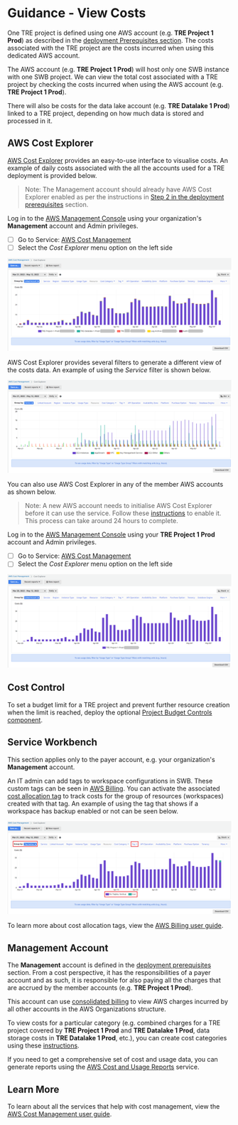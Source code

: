 # Guidance - View Costs

One TRE project is defined using one AWS account (e.g. **TRE Project 1 Prod**) as described in the
 [deployment Prerequisites section](../deployment/Prerequisites.md). The costs associated with
 the TRE project are the costs incurred when using this dedicated AWS account.

The AWS account (e.g. **TRE Project 1 Prod**) will host only one SWB instance with one SWB project.
 We can view the total cost associated with a TRE project by checking the costs incurred when using
 the AWS account (e.g. **TRE Project 1 Prod**).

There will also be costs for the data lake account (e.g. **TRE Datalake 1 Prod**) linked to a
 TRE project, depending on how much data is stored and processed in it.

## AWS Cost Explorer

[AWS Cost Explorer](https://aws.amazon.com/aws-cost-management/aws-cost-explorer/) provides an
 easy-to-use interface to visualise costs. An example of daily costs associated with
 the all the accounts used for a TRE deployment is provided below.

> Note: The Management account should already have AWS Cost Explorer enabled as per the instructions
> in [Step 2 in the deployment prerequisites](../deployment/Prerequisites.md) section.

Log in to the [AWS Management Console](https://console.aws.amazon.com/)
 using your organization's **Management** account and Admin privileges.

- [ ] Go to Service:
 [AWS Cost Management](https://us-east-1.console.aws.amazon.com/cost-management/home?region=eu-west-2)
- [ ] Select the *Cost Explorer* menu option on the left side

![Guidance CostExplorer TRE](../../res/images/Guidance-CostExplorer-TRE.png)

AWS Cost Explorer provides several filters to generate a different view of the costs data. An example
 of using the *Service* filter is shown below.

![Guidance CostExplorer TRE - Service filter](../../res/images/Guidance-CostExplorer-TRE-ServicesView.png)

You can also use AWS Cost Explorer in any of the member AWS accounts as shown below.

> Note: A new AWS account needs to initialise AWS Cost Explorer before it can use the service. Follow
> these [instructions](https://docs.aws.amazon.com/cost-management/latest/userguide/ce-enable.html)
> to enable it. This process can take around 24 hours to complete.

Log in to the [AWS Management Console](https://console.aws.amazon.com/)
 using your **TRE Project 1 Prod** account and Admin privileges.

- [ ] Go to Service:
 [AWS Cost Management](https://us-east-1.console.aws.amazon.com/cost-management/home?region=eu-west-2)
- [ ] Select the *Cost Explorer* menu option on the left side

![Guidance CostExplorer TRE Project](../../res/images/Guidance-CostExplorer-TRE-Project.png)

## Cost Control

To set a budget limit for a TRE project and prevent further resource creation when the limit
 is reached, deploy the optional
 [Project Budget Controls component](../deployment/Step5-AddProjectBudgetControls.md).

## Service Workbench

This section applies only to the payer account, e.g. your organization's **Management** account.

An IT admin can add tags to workspace configurations in SWB. These custom tags can be
 seen in [AWS Billing](https://aws.amazon.com/aws-cost-management/aws-billing/). You can activate the
 associated [cost allocation tag](https://us-east-1.console.aws.amazon.com/billing/home?region=eu-west-2#/tags)
 to track costs for the group of resources (workspaces) created with that tag. An example of using the tag
 that shows if a workspace has backup enabled or not can be seen below.

![Guidance Cost Explorer TRE Cost Allocation Tag](../../res/images/Guidance-CostExplorer-TRE-CostAllocationTag.png)

To learn more about cost allocation tags, view the
 [AWS Billing user guide](https://docs.aws.amazon.com/awsaccountbilling/latest/aboutv2/cost-alloc-tags.html).

## Management Account

The **Management** account is defined in the [deployment prerequisites](../deployment/Prerequisites.md) section.
From a cost perspective, it has the responsibilities of a payer account and as such, it is responsible for
 also paying all the charges that are accrued by the member accounts (e.g. **TRE Project 1 Prod**).

This account can use
 [consolidated billing](https://docs.aws.amazon.com/awsaccountbilling/latest/aboutv2/consolidated-billing.html)
 to view AWS charges incurred by all other accounts in the AWS Organizations structure.

To view costs for a particular category (e.g. combined charges for a TRE project covered by **TRE Project 1 Prod**
 and **TRE Datalake 1 Prod**, data storage costs in **TRE Datalake 1 Prod**, etc.), you can create cost
 categories using these
 [instructions](https://docs.aws.amazon.com/awsaccountbilling/latest/aboutv2/manage-cost-categories.html).

If you need to get a comprehensive set of cost and usage data, you can generate reports using the
 [AWS Cost and Usage Reports](https://docs.aws.amazon.com/cur/latest/userguide/what-is-cur.html) service.

## Learn More

To learn about all the services that help with cost management, view the
 [AWS Cost Management user guide](https://docs.aws.amazon.com/cost-management/latest/userguide/what-is-costmanagement.html).
